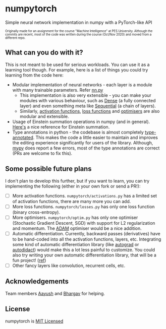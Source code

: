 # numpytorch

Simple neural network implementation in numpy with a PyTorch-like API

<sup><sub>Originally made for an assignment for the course "Machine Intelligence" at PES University. Although the commits are recent, most of the code was written during the course (Oct/Nov 2020) and moved from a different repo.</sub></sup>

## What can you do with it?

This is not meant to be used for serious workloads. You can use it as a learning tool though. For example, here is a list of things you could try learning from the code here:

 - Modular implementation of neural networks - each layer is a module with many trainable parameters. Refer [nn.py](./numpytorch/nn.py)
     - This implementation is also very extensible - you can make your modules with various behaviour, such as [Dense](https://github.com/Samyak2/numpytorch/blob/49ee7bb6681d2e1d56802a1e23d304151bcdc512/numpytorch/nn.py#L59) (a fully connected layer) and even something meta like [Sequential](https://github.com/Samyak2/numpytorch/blob/49ee7bb6681d2e1d56802a1e23d304151bcdc512/numpytorch/nn.py#L111) (a chain of layers).
     - Similarly, [activation functions](./numpytorch/activations.py), [loss functions](./numpytorch/losses.py) and [optimisers](./numpytorch/optim.py) are also modular and extensible.
 - Usage of Einstein summation operations in numpy (and in general). [Here's](https://stackoverflow.com/a/33641428/11199009) a nice reference for Einstein summation.
 - Type annotations in python - the codebase is almost completely [type-annotated](https://realpython.com/python-type-checking/). This makes the code a little easier to maintain and improves the editing experience significantly for users of the library. Although, [mypy](https://github.com/python/mypy) does report a few errors, most of the type annotations are correct (PRs are welcome to fix this).

## Some possible future plans

I don't plan to develop this further, but if you want to learn, you can try implementing the following (either in your own fork or send a PR!):

 - [ ] More activation functions. `numpytorch/activations.py` has a limited set of activation functions, there are many more you can add.
 - [ ] More loss functions. `numpytorch/losses.py` has only one loss function (binary cross-entropy).
 - [ ] More optimisers. `numpytorch/optim.py` has only one optimiser (Stochastic Gradient Descent, SGD) with support for L2 regularization and momentum. The [ADAM](https://arxiv.org/abs/1412.6980) optimiser would be a nice addition.
 - [ ] Automatic differentiation. Currently, backward passes (derivatives) have to be hand-coded into all the activation functions, layers, etc. Integrating some kind of automatic differentiation library (like [autograd](https://github.com/HIPS/autograd) or [autodidact](https://github.com/mattjj/autodidact)) would make this a lot less painful to customize. You could also try writing your own automatic differentiation library, that will be a fun project! ([ref](https://www.cs.toronto.edu/~rgrosse/courses/csc421_2019/readings/L06%20Automatic%20Differentiation.pdf))
 - [ ] Other fancy layers like convolution, recurrent cells, etc.

## Acknowledgements

Team members [Aayush](https://github.com/NaikAayush/) and [Bhargav](https://github.com/bhargavsk1077/) for helping.

## License

numpytorch is [MIT Licensed](./LICENSE)
